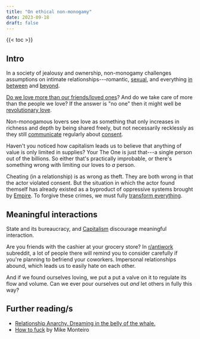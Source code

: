 ```yaml
---
title: "On ethical non-monogamy"
date: 2023-09-18
draft: false
---
```


{{< toc >}}

## Intro

In a society of jealousy and ownership,
non-monogamy challenges assumptions
on intimate relationships---romantic, [sexual](/sex),
and everything [in between](/friendship) and [beyond](/community).

[Do we love more than our friends/loved ones](/love)?
And do we take care of more than the people we love?
If the answer is "no one"
then it might well be [revolutionary love](/revolution).

Non-monogamous lovers see love as something that only increases in
richness and depth by being shared freely, but not necessarily recklessly
as they still [communicate](/communication) regularly about [consent](/consent).

Haven't you noticed how capitalism leads us to believe that anything of value
is only limited in supplies? Your The One is just that---a single person
out of the billions. So either that's practically improbable, or there's
something wrong with limiting our loves to *a* person.

Cheating (in a relationship) is as wrong as theft. They are both wrong
in that the actor violated consent. But the situation in which the actor
found themself has already existed as a byproduct of oppressive systems
brought by [Empire](/empire). To forgive these crimes, we must fully
[transform everything](/transformative-justice).

## Meaningful interactions

State and its bureaucracy, and [Capitalism](/capitalism)
discourage meaningful interaction.

Are you friends with the cashier at your grocery store?
In [r/antiwork](https://old.reddit.com/r/antiwork) subreddit,
a lot of people there will remind you to consider carefully
if you're planning to befriend your coworkers.
Impersonal relationships abound,
which leads us to easily hate on each other.

And if we found ourselves loving, we put a put a valve on it to regulate
its flow and volume. Can we ever pour ourselves out *and* let others in
fully this way?

## Further reading/s

- [Relationship Anarchy. Dreaming in the belly of the whale.](https://catileptic.tech/posts/relationship-anarchy/)
- [How to fuck](https://buttondown.com/monteiro/archive/how-to-fuck/) by
  Mike Monteiro
